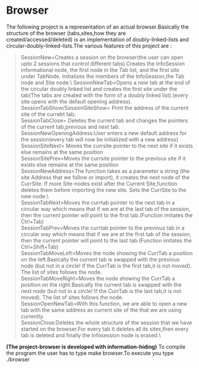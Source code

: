 # Browser
The following project is a representation of an actual browser.Basically the structure of the browser (tabs,sites,how they are created/accessed/deleted) is an implementation of doubly-linked-lists and circular-doubly-linked-lists.The various features of this project are :

>SessionNew=Creates a session on the browser(the user can open upto 2 sessions that control different tabs).Creates the InfoSession informational node, the first node in the Tab list, and the first site under TabNode.  Initializes the members of the InfoSession,the Tab node and Site node.\ 
>SessionNewTab=Opens a new tab at the end of the circular doubly linked list and creates the first site under the tab(The tabs are created with the form of a doubly linked list).(every site opens with the default opening address).\
>SessionTabShow/SessionSiteShow= Print the address of the current site of the currebt tab.\
>SessionTabClose= Deletes the current tab and changes the pointers of the current tab,previous and next tab.\
>SessionNewOpeningAddress:User enters a new default address for the session(every tab will now be initialized with a new address)\
>SessionSiteNext= Moves the currsite pointer to the next site if it exists else remains at the same position\
>SessionSitePrev=Moves the currsite pointer to the previous site if it exists else remains at the same position\
>SessionNewAddress=The function takes as a parameter a string (the site Address that we follow or import), it creates the next node of the CurrSite. If more Site-nodes exist after the Current Site,function deletes them before importing the new site. Sets the CurrSite to the new node.\  
>SessionTabNext=Moves the currtab pointer to the next tab in a circular way which means that if we are at the last tab of the session, then the current pointer will point to the first tab.(Function imitates the Ctrl+Tab)\
>SessionTabPrev=Moves the currtab pointer to the previous tab in a circular way which means that if we are at the first tab of the session, then the current pointer will point to the last tab.(Function imitates the Ctrl+Shift+Tab)\
>SessionTabMoveLeft=Moves the node showing the CurrTab a position on the left.Basically the current tab is swapped with the previous node (but not in a circle! If the CurrTab is the first tab,it is not moved). The list of sites follows the node.\
>SessionTabMoveRight=Moves the node showing the CurrTab a position on the right.Basically the current tab is swapped with the next  node (but not in a circle! If the CurrTab is the last tab,it is not moved). The list of sites follows the node.\
>SessionOpenNewTab=With this function, we are able to open a new tab with the same address as current site of the that we are using currently.\
>SessionClose:Deletes the whole structure of the session that we have started on the browser.For every tab it deletes all its sites,then every tab is deleted and finally the Infosession node is erased.\

******(The project-browser is developed with information-hiding)******
To compile the program the user has to type make browser.To execute you type ./browser
